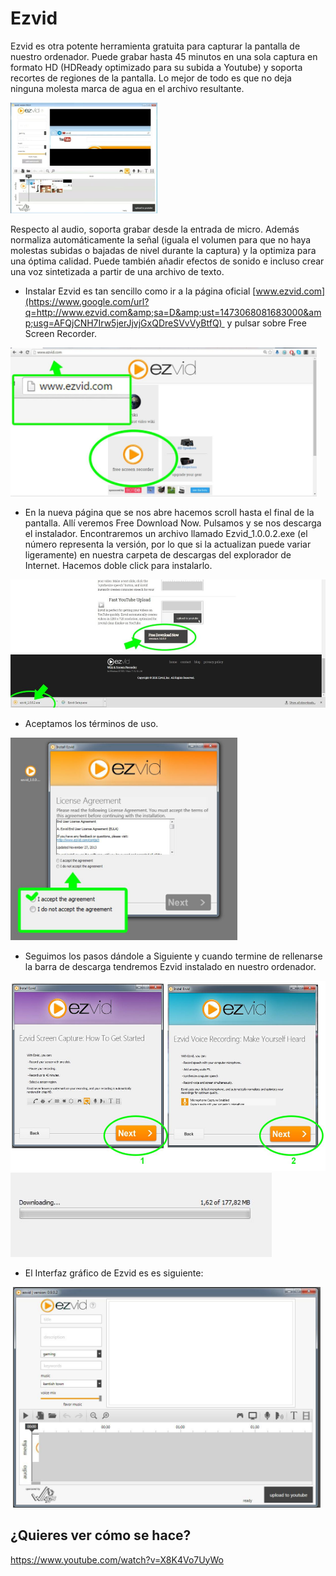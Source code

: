 
# Ezvid

Ezvid es otra potente herramienta gratuita para capturar la pantalla de nuestro ordenador. Puede grabar hasta 45 minutos en una sola captura en formato HD (HDReady optimizado para su subida a Youtube) y soporta recortes de regiones de la pantalla. Lo mejor de todo es que no deja ninguna molesta marca de agua en el archivo resultante.

<img src="img/image02.jpg" height="177" />

Respecto al audio, soporta grabar desde la entrada de micro. Además normaliza automáticamente la señal (iguala el volumen para que no haya molestas subidas o bajadas de nivel durante la captura) y la optimiza para una óptima calidad. Puede también añadir efectos de sonido e incluso crear una voz sintetizada a partir de una archivo de texto.

- Instalar Ezvid es tan sencillo como ir a la página oficial [www.ezvid.com](https://www.google.com/url?q=http://www.ezvid.com&amp;sa=D&amp;ust=1473068081683000&amp;usg=AFQjCNH7Irw5jerJjvjGxQDreSVvVyBtfQ)  y pulsar sobre Free Screen Recorder. 

<img alt="" src="img/image04.jpg" title="" height="238" />



- En la nueva página que se nos abre hacemos scroll hasta el final de la pantalla. Allí veremos Free Download Now. Pulsamos y se nos descarga el instalador. Encontraremos un archivo llamado Ezvid_1.0.0.2.exe (el número representa la versión, por lo que si la actualizan puede variar ligeramente) en nuestra carpeta de descargas del explorador de Internet. Hacemos doble click para instalarlo.

<img alt="" src="img/image03.jpg" title="" height="205" />

- Aceptamos los términos de uso.

<img alt="" src="img/image06.jpg" title="" height="324" />

- Seguimos los pasos dándole a Siguiente y cuando termine de rellenarse la barra de descarga tendremos Ezvid instalado en nuestro ordenador.

<img alt="" src="img/image05.jpg" title="" height="304" />

<img alt="" src="img/image01.jpg" title="" height="135" />

- El Interfaz gráfico de Ezvid es es siguiente:

 <img alt="" src="img/image00.jpg" title="" height="353" />

## ¿Quieres ver cómo se hace?

https://www.youtube.com/watch?v=X8K4Vo7UyWo

